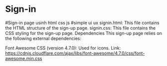 # Sign-in
#Sign-in page usinh html css js
#simple ui ux
signin.html: This file contains the HTML structure of the sign-up page.
signin.css: This file contains the CSS styling for the sign-up page.
Dependencies
This sign-up page relies on the following external dependencies:

Font Awesome CSS (version 4.7.0): Used for icons.
Link: https://cdnjs.cloudflare.com/ajax/libs/font-awesome/4.7.0/css/font-awesome.min.css
